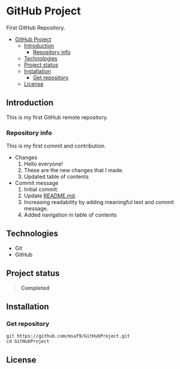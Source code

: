 # GitHub Project
First GitHub Repository.

- [GitHub Project](#github-project)
	- [Introduction](#introduction)
		- [Repository info](#repository-info)
	- [Technologies](#technologies)
	- [Project status](#project-status)
	- [Installation](#installation)
		- [Get repository](#get-repository)
	- [License](#license)

## Introduction
This is my first GitHub remote repository.

### Repository info
This is my first commit and contribution.
- Changes
	1. Hello everyone!
	2. These are the new changes that I made.
	3. Updated table of contents
- Commit message
	 1. Initial commit.
	 2. Update [README.md](README.md).
	 3. Increasing readability by adding meaningful text and commit message.
	 4. Added navigation in table of contents

## Technologies
- Git
- GitHub

## Project status
> **Completed**

## Installation
### Get repository
```git
git https://github.com/msaf9/GitHubProject.git
cd GitHubProject
```

## License
